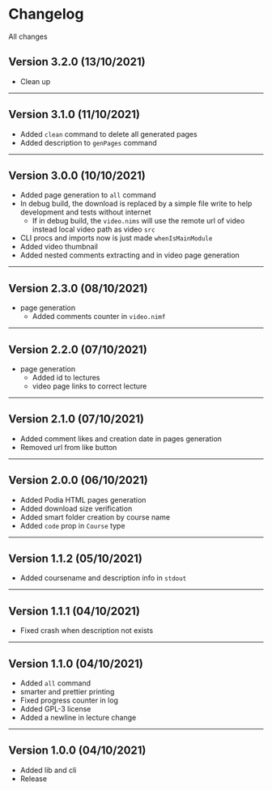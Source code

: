 # Changelog

All changes

## Version 3.2.0 (13/10/2021)

- Clean up

---

## Version 3.1.0 (11/10/2021)

- Added `clean` command to delete all generated pages
- Added description to `genPages` command

---

## Version 3.0.0 (10/10/2021)

- Added page generation to `all` command
- In debug build, the download is replaced by a simple file write to
  help development and tests without internet
  - If in debug build, the `video.nims` will use the remote url of
    video instead local video path as video `src`
- CLI procs and imports now is just made `whenIsMainModule`
- Added video thumbnail
- Added nested comments extracting and in video page generation

---

## Version 2.3.0 (08/10/2021)

- page generation
  - Added comments counter in `video.nimf`

---

## Version 2.2.0 (07/10/2021)

- page generation
  - Added id to lectures
  - video page links to correct lecture

---

## Version 2.1.0 (07/10/2021)

- Added comment likes and creation date in pages generation
- Removed url from like button

---

## Version 2.0.0 (06/10/2021)

- Added Podia HTML pages generation
- Added download size verification
- Added smart folder creation by course name
- Added `code` prop in `Course` type

---

## Version 1.1.2 (05/10/2021)

- Added coursename and description info in `stdout`

---

## Version 1.1.1 (04/10/2021)

- Fixed crash when description not exists

---

## Version 1.1.0 (04/10/2021)

- Added `all` command
- smarter and prettier printing
- Fixed progress counter in log
- Added GPL-3 license
- Added a newline in lecture change

---

## Version 1.0.0 (04/10/2021)

- Added lib and cli
- Release
